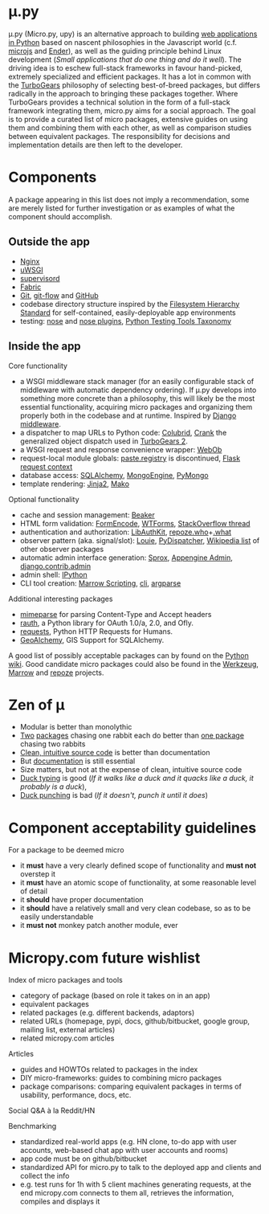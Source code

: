 &#181;.py
====

&#181;.py (Micro.py, upy) is an alternative approach to building [web applications in Python](http://www.python.org/dev/peps/pep-3333/)
based on nascent philosophies in the Javascript world (c.f. [microjs](http://microjs.com/) and [Ender](http://ender.no.de/)),
as well as the guiding principle behind Linux development (_Small applications that do one thing and do it well_).
The driving idea is to eschew full-stack frameworks in favour hand-picked, extremely specialized and efficient packages.
It has a lot in common with the [TurboGears](http://turbogears.org/) philosophy of selecting best-of-breed packages,
but differs radically in the approach to bringing these packages together. Where TurboGears provides a technical
solution in the form of a full-stack framework integrating them, micro.py aims for a social approach.
The goal is to provide a curated list of micro packages, extensive guides on using them and combining them
with each other, as well as comparison studies between equivalent packages. The responsibility for decisions and
implementation details are then left to the developer.


Components
==========
A package appearing in this list does not imply a recommendation, some are merely listed for further investigation or as examples of what the component should accomplish.

Outside the app
---------------
* [Nginx](http://wiki.nginx.org/Main)
* [uWSGI](http://projects.unbit.it/uwsgi/wiki/Doc)
* [supervisord](http://supervisord.org/)
* [Fabric](http://docs.fabfile.org/)
* [Git](http://git-scm.com/book), [git-flow](https://github.com/nvie/gitflow) and [GitHub](http://github.com)
* codebase directory structure inspired by the [Filesystem Hierarchy Standard](http://en.wikipedia.org/wiki/Filesystem_Hierarchy_Standard)
  for self-contained, easily-deployable app environments
* testing: [nose](http://wiki.python.org/moin/PythonTestingToolsTaxonomy) and [nose plugins](https://nose-plugins.jottit.com/), [Python Testing Tools Taxonomy](http://wiki.python.org/moin/PythonTestingToolsTaxonomy)

Inside the app
--------------
Core functionality
* a WSGI middleware stack manager (for an easily configurable stack of middleware with automatic dependency ordering).
  If &#181;.py develops into something more concrete than a philosophy, this will likely be the most essential functionality,
  acquiring micro packages and organizing them properly both in the codebase and at runtime.
  Inspired by [Django middleware](https://docs.djangoproject.com/en/dev/topics/http/middleware/).
* a dispatcher to map URLs to Python code: [Colubrid](http://wsgiarea.pocoo.org/colubrid/documentation/),
  [Crank](https://bitbucket.org/percious/crank/) the generalized object dispatch used in [TurboGears 2](https://groups.google.com/forum/?fromgroups=#!topic/turbogears-trunk/uuGO3FQoy6g).
* a WSGI request and response convenience wrapper: [WebOb](http://docs.webob.org/en/latest/reference.html)
* request-local module globals: [paste.registry](http://pythonpaste.org/modules/registry.html) is discontinued, [Flask request context](http://flask.pocoo.org/docs/reqcontext/)
* database access: [SQLAlchemy](http://www.sqlalchemy.org/), [MongoEngine](http://mongoengine.org/), [PyMongo](http://api.mongodb.org/python/current/)
* template rendering: [Jinja2](http://jinja.pocoo.org/docs/), [Mako](http://docs.makotemplates.org/en/latest/index.html)

Optional functionality
* cache and session management: [Beaker](http://beaker.readthedocs.org/en/latest/index.html)
* HTML form validation: [FormEncode](http://www.formencode.org/en/latest/index.html), [WTForms](http://wtforms.simplecodes.com/docs/),
  [StackOverflow thread](http://stackoverflow.com/questions/3192747/recommendation-for-python-form-validation-library)
* authentication and authorization: [LibAuthKit](http://pypi.python.org/pypi/LibAuthKit), [repoze.who](http://docs.repoze.org/who/2.0/)+[.what](http://what.repoze.org/docs/1.0/)
* observer pattern (aka. signal/slot): [Louie](https://github.com/11craft/louie/), [PyDispatcher](http://pydispatcher.sourceforge.net/), [Wikipedia list](http://en.wikipedia.org/wiki/Observer_pattern#Python) of other observer packages
* automatic admin interface generation: [Sprox](http://sprox.org/),
  [Appengine Admin](http://code.google.com/p/appengine-admin/),
  [django.contrib.admin](https://docs.djangoproject.com/en/1.4/ref/contrib/admin/)
* admin shell: [IPython](http://ipython.org/documentation.html)
* CLI tool creation: [Marrow Scripting](https://github.com/marrow/marrow.script), [cli](http://packages.python.org/pyCLI/), [argparse](http://docs.python.org/library/argparse.html)

Additional interesting packages
* [mimeparse](http://code.google.com/p/mimeparse/) for parsing Content-Type and Accept headers
* [rauth](https://github.com/litl/rauth), a Python library for OAuth 1.0/a, 2.0, and Ofly.
* [requests](https://github.com/kennethreitz/requests), Python HTTP Requests for Humans.
* [GeoAlchemy](http://www.geoalchemy.org/), GIS Support for SQLAlchemy.

A good list of possibly acceptable packages can by found on the [Python wiki](http://wiki.python.org/moin/WebComponents).
Good candidate micro packages could also be found in the 
[Werkzeug](http://werkzeug.pocoo.org/docs/),
[Marrow](https://github.com/marrow/) and
[repoze](http://docs.repoze.org/) projects.


Zen of &#181;
========
* Modular is better than monolythic
* [Two](http://www.sqlalchemy.org/) [packages](http://jinja.pocoo.org/docs/) chasing one rabbit each do better than [one package](https://www.djangoproject.com/) chasing two rabbits
* [Clean, intuitive source code](http://backbonejs.org/docs/backbone.html) is better than documentation
* But [documentation](http://readthedocs.org/) is still essential
* Size matters, but not at the expense of clean, intuitive source code
* [Duck typing](http://en.wikipedia.org/wiki/Duck_typing) is good (_If it walks like a duck and it quacks like a duck, it probably is a duck_),
* [Duck punching](http://www.ericdelabar.com/2008/05/metaprogramming-javascript.html) is bad (_If it doesn't, punch it until it does_)


Component acceptability guidelines
==================================

For a package to be deemed micro
* it **must** have a very clearly defined scope of functionality and **must not** overstep it
* it **must** have an atomic scope of functionality, at some reasonable level of detail
* it **should** have proper documentation
* it **should** have a relatively small and very clean codebase, so as to be easily understandable
* it **must not** monkey patch another module, ever

Micropy.com future wishlist
===========================

Index of micro packages and tools
* category of package (based on role it takes on in an app)
* equivalent packages
* related packages (e.g. different backends, adaptors)
* related URLs (homepage, pypi, docs, github/bitbucket, google group, mailing list, external articles)
* related micropy.com articles

Articles
* guides and HOWTOs related to packages in the index
* DIY micro-frameworks: guides to combining micro packages
* package comparisons: comparing equivalent packages in terms of usability, performance, docs, etc.

Social Q&A à la Reddit/HN

Benchmarking
* standardized real-world apps (e.g.
  HN clone,
  to-do app with user accounts,
  web-based chat app with user accounts and rooms)
* app code must be on github/bitbucket
* standardized API for micro.py to talk to the deployed app and clients and collect the info
* e.g. test runs for 1h with 5 client machines generating requests,
  at the end micropy.com connects to them all, retrieves the information, compiles and displays it